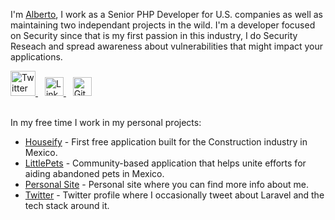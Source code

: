 I'm [Alberto](https://alberto-rosas.dev), I work as a Senior PHP Developer for U.S. companies as well as maintaining two independant projects in the wild. I'm a developer focused on Security since that is my first passion in this industry, I do Security Reseach and spread awareness about vulnerabilities that might impact your applications.

<a href="https://twitter.com/bcryp7">
  <img src="https://cdn.worldvectorlogo.com/logos/twitter-6.svg" title="Twitter" alt="Twitter Account" width="40"/>
</a> 
&ensp;
<a href="https://www.linkedin.com/in/albertorsesc/">
  <img src="https://cdn.worldvectorlogo.com/logos/linkedin-icon-2.svg" title="Linkedin" alt="Linkedin Account" width="30"/>
</a> 
&ensp;
<a href="https://github.com/albertorsesc">
  <img src="https://cdn.worldvectorlogo.com/logos/github-icon-1.svg" title="GitHub" alt="GitHub" width="30"/>
</a>
<br>
<br>

In my free time I work in my personal projects:

- [Houseify](https://houseify.io) - First free application built for the Construction industry in Mexico.
- [LittlePets](https://littlepets.io) - Community-based application that helps unite efforts for aiding abandoned pets in Mexico.
- [Personal Site](https://alberto-rosas.dev) - Personal site where you can find more info about me.
- [Twitter](https://twitter.com/bcryp7) - Twitter profile where I occasionally tweet about Laravel and the tech stack around it.
